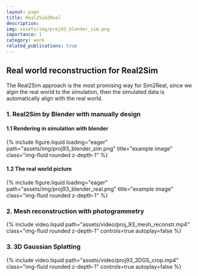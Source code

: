 ```yaml
---
layout: page
title: Real2Sim2Real
description: 
img: assets/img/proj93_blender_sim.png
importance: 1
category: work
related_publications: true
---
```


## Real world reconstruction for Real2Sim
The Real2Sim approach is the most promising way for Sim2Real, since we algin the real world to the simulation, then the simulated data is automatically align with the real world.

<h3>1. Real2Sim by Blender with manually design</h3>
<h4>1.1 Rendering in simulation with blender</h4>
<div class="row">
    <div class="col-md-8 col-md-offset-2">
        <div>
            {% include figure.liquid loading="eager" path="assets/img/proj93_blender_sim.png" title="example image" class="img-fluid rounded z-depth-1" %}
        </div>
    </div>
</div>
<h4>1.2 The real world picture</h4>
<div class="row">
    <div class="col-md-8 col-md-offset-2">
        <div>
            {% include figure.liquid loading="eager" path="assets/img/proj93_blender_real.png" title="example image" class="img-fluid rounded z-depth-1" %}
        </div>
    </div>
</div>


<h3>2. Mesh reconstruction with photogrammetry</h3>
<div class="row">
    <div class="col-md-8 col-md-offset-2">
        <div>
            {% include video.liquid path="assets/video/proj_93_mesh_reconstr.mp4" class="img-fluid rounded z-depth-1" controls=true autoplay=false %}
        </div>
    </div>
</div>

<h3>3. 3D Gaussian Splatting</h3>
<div class="row">
    <div class="col-md-8 col-md-offset-2">
        <div>
            {% include video.liquid path="assets/video/proj93_3DGS_crop.mp4" class="img-fluid rounded z-depth-1" controls=true autoplay=false %}
        </div>
    </div>
</div>






